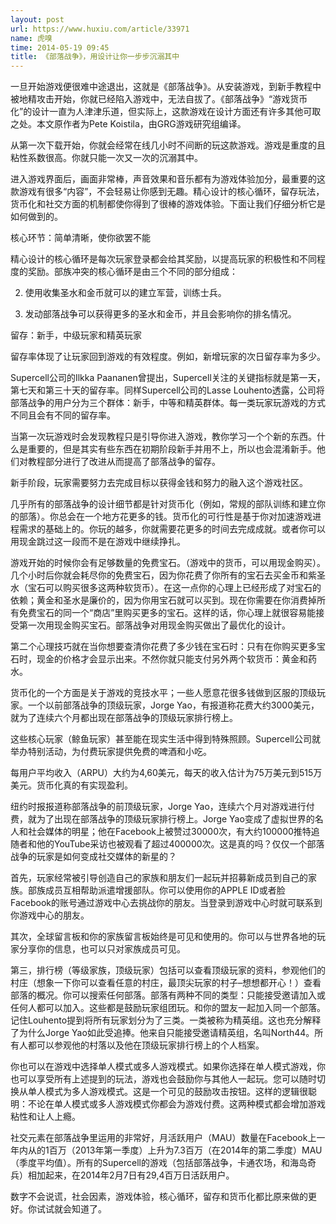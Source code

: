 ```yaml
---
layout: post
url: https://www.huxiu.com/article/33971
name: 虎嗅
time: 2014-05-19 09:45
title: 《部落战争》，用设计让你一步步沉溺其中
---
```

一旦开始游戏便很难中途退出，这就是《部落战争》。从安装游戏，到新手教程中被地精攻击开始，你就已经陷入游戏中，无法自拔了。《部落战争》“游戏货币化”的设计一直为人津津乐道，但实际上，这款游戏在设计方面还有许多其他可取之处。本文原作者为Pete Koistila，由GRG游戏研究组编译。

从第一次下载开始，你就会经常在线几小时不间断的玩这款游戏。游戏是重度的且粘性系数很高。你就只能一次又一次的沉溺其中。

进入游戏界面后，画面非常棒，声音效果和音乐都有为游戏体验加分，最重要的这款游戏有很多“内容”，不会轻易让你感到无趣。精心设计的核心循环，留存玩法，货币化和社交方面的机制都使你得到了很棒的游戏体验。下面让我们仔细分析它是如何做到的。

核心环节：简单清晰，使你欲罢不能

精心设计的核心循环是每次玩家登录都会给其奖励，以提高玩家的积极性和不同程度的奖励。部族冲突的核心循环是由三个不同的部分组成：

2. 使用收集圣水和金币就可以的建立军营，训练士兵。

3. 发动部落战争可以获得更多的圣水和金币，并且会影响你的排名情况。

留存：新手，中级玩家和精英玩家

留存率体现了让玩家回到游戏的有效程度。例如，新增玩家的次日留存率为多少。

Supercell公司的Ilkka Paananen曾提出，Supercell关注的关键指标就是第一天，第七天和第三十天的留存率。同样Supercell公司的Lasse Louhento透露，公司将部落战争的用户分为三个群体：新手，中等和精英群体。每一类玩家玩游戏的方式不同且会有不同的留存率。

当第一次玩游戏时会发现教程只是引导你进入游戏，教你学习一个个新的东西。什么是重要的，但是其实有些东西在初期阶段新手并用不上，所以也会混淆新手。他们对教程部分进行了改进从而提高了部落战争的留存。

新手阶段，玩家需要努力去完成目标以获得金钱和努力的融入这个游戏社区。

几乎所有的部落战争的设计细节都是针对货币化（例如，常规的部队训练和建立你的部落）。你总会在一个地方花更多的钱。货币化的可行性是基于你对加速游戏进程需求的基础上的。你玩的越多，你就需要花更多的时间去完成成就。或者你可以用现金跳过这一段而不是在游戏中继续挣扎。

游戏开始的时候你会有足够数量的免费宝石。（游戏中的货币，可以用现金购买）。几个小时后你就会耗尽你的免费宝石，因为你花费了你所有的宝石去买金币和紫圣水（宝石可以购买很多这两种软货币）。在这一点你的心理上已经形成了对宝石的依赖；黄金和圣水是廉价的，因为你用宝石就可以买到。现在你需要在你消费掉所有免费宝石的同一个“商店”里购买更多的宝石。这样的话，你心理上就很容易能接受第一次用现金购买宝石。部落战争对用现金购买做出了最优化的设计。

第二个心理技巧就在当你想要查清你花费了多少钱在宝石时：只有在你购买更多宝石时，现金的价格才会显示出来。不然你就只能支付另外两个软货币：黄金和药水。

货币化的一个方面是关于游戏的竞技水平；一些人愿意花很多钱做到区服的顶级玩家。一个以前部落战争的顶级玩家，Jorge Yao，有报道称花费大约3000美元，就为了连续六个月都出现在部落战争的顶级玩家排行榜上。

这些核心玩家（鲸鱼玩家）甚至能在现实生活中得到特殊照顾。Supercell公司就举办特别活动，为付费玩家提供免费的啤酒和小吃。

每用户平均收入（ARPU）大约为4,60美元，每天的收入估计为75万美元到515万美元。货币化真的有实现盈利。

纽约时报报道称部落战争的前顶级玩家，Jorge Yao，连续六个月对游戏进行付费，就为了出现在部落战争的顶级玩家排行榜上。Jorge Yao变成了虚拟世界的名人和社会媒体的明星；他在Facebook上被赞过30000次，有大约100000推特追随者和他的YouTube采访也被观看了超过400000次。这是真的吗？仅仅一个部落战争的玩家是如何变成社交媒体的新星的？

首先，玩家经常被引导创造自己的家族和朋友们一起玩并招募新成员到自己的家族。部族成员互相帮助派遣增援部队。你可以使用你的APPLE ID或者脸Facebook的账号通过游戏中心去挑战你的朋友。当登录到游戏中心时就可联系到你游戏中心的朋友。

其次，全球留言板和你的家族留言板始终是可见和使用的。你可以与世界各地的玩家分享你的信息，也可以只对家族成员可见。

第三，排行榜（等级家族，顶级玩家）包括可以查看顶级玩家的资料，参观他们的村庄（想象一下你可以查看任意的村庄，最顶尖玩家的村子–想想都开心！）查看部落的概况。你可以搜索任何部落。部落有两种不同的类型：只能接受邀请加入或任何人都可以加入。这些都是鼓励玩家组团玩。和你的盟友一起加入同一个部落。记住Louhento提到将所有玩家划分为了三类。一类被称为精英组。这也充分解释了为什么Jorge Yao如此受追捧。他来自只能接受邀请精英组，名叫North44。所有人都可以参观他的村落以及他在顶级玩家排行榜上的个人档案。

你也可以在游戏中选择单人模式或多人游戏模式。如果你选择在单人模式游戏，你也可以享受所有上述提到的玩法，游戏也会鼓励你与其他人一起玩。您可以随时切换从单人模式为多人游戏模式。这是一个可见的鼓励攻击按钮。这样的逻辑很聪明：不论在单人模式或多人游戏模式你都会为游戏付费。这两种模式都会增加游戏粘性和让人上瘾。

社交元素在部落战争里运用的非常好，月活跃用户（MAU）数量在Facebook上一年内从的1百万（2013年第一季度）上升为7.3百万（在2014年的第二季度）MAU（季度平均值）。所有的Supercell的游戏（包括部落战争，卡通农场，和海岛奇兵）相加起来，在2014年2月7日有29,4百万日活跃用户。

数字不会说谎，社会因素，游戏体验，核心循环，留存和货币化都比原来做的更好。你试试就会知道了。

